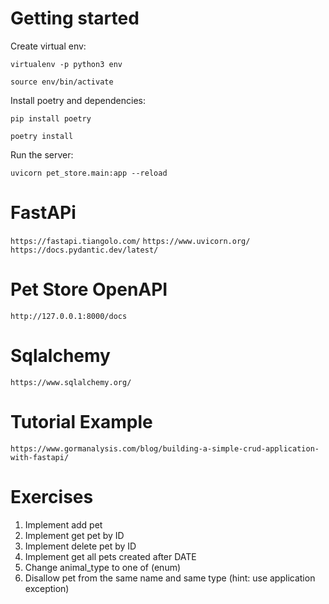 # **Getting started**

Create virtual env:

`virtualenv -p python3 env`

`source env/bin/activate`

Install poetry and dependencies:

`pip install poetry`

`poetry install`

Run the server:

`uvicorn pet_store.main:app --reload`

# **FastAPi**

`https://fastapi.tiangolo.com/`
`https://www.uvicorn.org/`
`https://docs.pydantic.dev/latest/`


# **Pet Store OpenAPI**

`http://127.0.0.1:8000/docs`

# **Sqlalchemy**

`https://www.sqlalchemy.org/`


# **Tutorial Example**

`https://www.gormanalysis.com/blog/building-a-simple-crud-application-with-fastapi/`

# **Exercises**

1. Implement add pet 
2. Implement get pet by ID
3. Implement delete pet by ID
4. Implement get all pets created after DATE
5. Change animal_type to one of (enum)
6. Disallow pet from the same name and same type (hint: use application exception)

